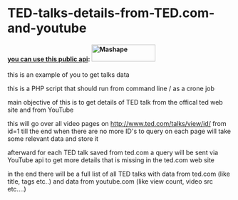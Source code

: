 TED-talks-details-from-TED.com-and-youtube
==========================================
#### [you can use this public api](http://market.mashape.com/bestapi/ted/): <a href="https://www.mashape.com/bestapi/ted?&amp;utm_campaign=mashape5-embed&amp;utm_medium=button&amp;utm_source=ted&amp;utm_content=anchorlink&amp;utm_term=icon-light"><img src="https://d1g84eaw0qjo7s.cloudfront.net/images/badges/badge-icon-light-9e8eba63.png" width="143" height="38" alt="Mashape"></a>

this is an example of you to get talks data

this is a PHP script that should run from command line / as a crone job

main objective of this is to get details of TED talk from the offical ted web site and from
YouTube

this will go over all video pages on http://www.ted.com/talks/view/id/
from id=1 till the end when there are no more ID's to query
on each page will take some relevant data and store it

afterward for each TED talk saved from ted.com a query will be sent via YouTube api to get more details that
is missing in the ted.com web site

in the end there will be a full list of all TED talks with data from ted.com (like title, tags etc..) 
and data from youtube.com (like view count, video src etc....)
